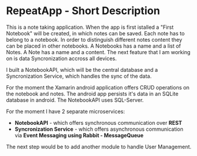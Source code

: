 # RepeatApp - Short Description

This is a note taking application. When the app is first istalled a "First Notebook" will be created, in which notes can be saved. Each note has to belong to a notebook. In order to distinguish different notes content they can be placed in other notebooks.
A Notebooks has a name and a list of Notes.
A Note has a name and a content.
The next feature that I am working on is data Syncronization accross all devices.

I built a NotebookAPI, which will be the central database and a Syncronization Service, which handles the sync of the data.

For the moment the Xamarin android application offers CRUD operations on the notebook and notes.
The android app persists it's data in an SQLite database in android. The NotebookAPI uses SQL-Server.

For the moment I have 2 separate microservices:
* **NotebookAPI** - which offers synchronous communication over **REST**
* **Syncronization Service** - which offers asynchronous communication via **Event Messaging using Rabbit - MessageQueue**

The next step would be to add another module to handle User Management.